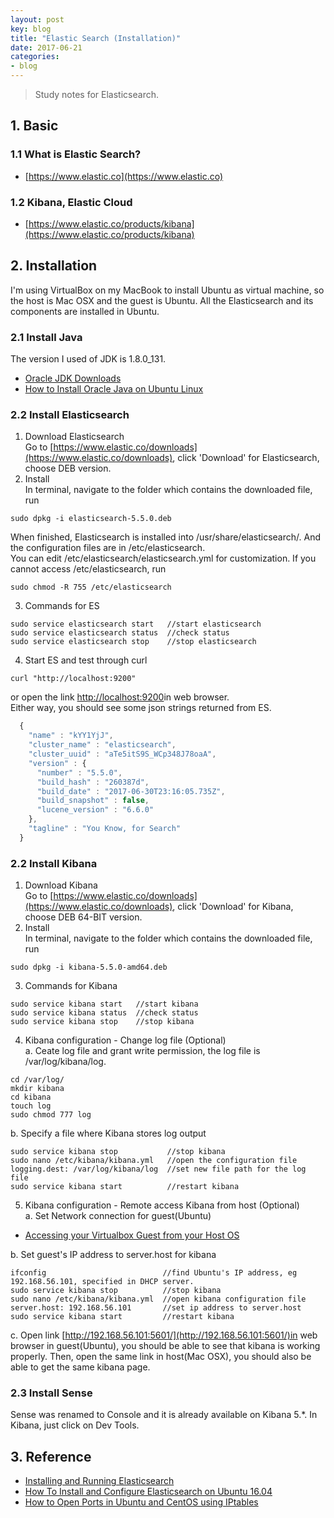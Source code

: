 ```yaml
---
layout: post
key: blog
title: "Elastic Search (Installation)"
date: 2017-06-21
categories:
- blog
---
```


> Study notes for Elasticsearch.

## 1. Basic
### 1.1 What is Elastic Search?  
  * [https://www.elastic.co](https://www.elastic.co)  

### 1.2  Kibana, Elastic Cloud  
  * [https://www.elastic.co/products/kibana](https://www.elastic.co/products/kibana)

## 2. Installation
I'm using VirtualBox on my MacBook to install Ubuntu as virtual machine, so the host is Mac OSX and the guest is Ubuntu. All the Elasticsearch and its components are installed in Ubuntu.

### 2.1 Install Java
  The version I used of JDK is 1.8.0_131.  
  * [Oracle JDK Downloads](http://www.oracle.com/technetwork/java/javase/downloads/index.html)  
  * [How to Install Oracle Java on Ubuntu Linux](http://www.wikihow.com/Install-Oracle-Java-on-Ubuntu-Linux)  

### 2.2 Install Elasticsearch  
  1) Download Elasticsearch  
  Go to [https://www.elastic.co/downloads](https://www.elastic.co/downloads), click 'Download' for Elasticsearch, choose DEB version.  
  2) Install  
  In terminal, navigate to the folder which contains the downloaded file, run  
  ```
  sudo dpkg -i elasticsearch-5.5.0.deb
  ```
  When finished, Elasticsearch is installed into /usr/share/elasticsearch/. And the configuration files are in /etc/elasticsearch.  
  You can edit /etc/elasticsearch/elasticsearch.yml for customization. If you cannot access /etc/elasticsearch, run
  ```
  sudo chmod -R 755 /etc/elasticsearch
  ```
  3) Commands for ES  
  ```
  sudo service elasticsearch start   //start elasticsearch  
  sudo service elasticsearch status  //check status  
  sudo service elasticsearch stop    //stop elasticsearch
  ```
  4) Start ES and test through curl
  ```
  curl "http://localhost:9200"
  ```

  or open the link [http://localhost:9200](http://localhost:9200)in web browser.  
  Either way, you should see some json strings returned from ES.  
```javascript
  {
    "name" : "kYY1YjJ",
    "cluster_name" : "elasticsearch",
    "cluster_uuid" : "aTe5itS9S_WCp348J78oaA",
    "version" : {
      "number" : "5.5.0",
      "build_hash" : "260387d",
      "build_date" : "2017-06-30T23:16:05.735Z",
      "build_snapshot" : false,
      "lucene_version" : "6.6.0"
    },
    "tagline" : "You Know, for Search"
  }
```

### 2.2 Install Kibana  
  1) Download Kibana  
  Go to [https://www.elastic.co/downloads](https://www.elastic.co/downloads), click 'Download' for Kibana, choose DEB 64-BIT version.  
  2) Install  
  In terminal, navigate to the folder which contains the downloaded file, run  
  ```
  sudo dpkg -i kibana-5.5.0-amd64.deb  
  ```
  3) Commands for Kibana
  ```
  sudo service kibana start   //start kibana  
  sudo service kibana status  //check status  
  sudo service kibana stop    //stop kibana  
  ```
  4) Kibana configuration - Change log file (Optional)  
  a. Ceate log file and grant write permission, the log file is /var/log/kibana/log.
  ```
  cd /var/log/
  mkdir kibana
  cd kibana
  touch log
  sudo chmod 777 log
  ```  

  b. Specify a file where Kibana stores log output
  ```
  sudo service kibana stop           //stop kibana  
  sudo nano /etc/kibana/kibana.yml   //open the configuration file
  logging.dest: /var/log/kibana/log  //set new file path for the log file
  sudo service kibana start          //restart kibana  
  ```
  5) Kibana configuration - Remote access Kibana from host (Optional)  
  a. Set Network connection for guest(Ubuntu)  
  * [Accessing your Virtualbox Guest from your Host OS](https://2buntu.com/articles/1513/accessing-your-virtualbox-guest-from-your-host-os/)  

  b. Set guest's IP address to server.host for kibana
  ```
  ifconfig                          //find Ubuntu's IP address, eg 192.168.56.101, specified in DHCP server.
  sudo service kibana stop          //stop kibana  
  sudo nano /etc/kibana/kibana.yml  //open kibana configuration file
  server.host: 192.168.56.101       //set ip address to server.host
  sudo service kibana start         //restart kibana  
  ```
  c. Open link [http://192.168.56.101:5601/](http://192.168.56.101:5601/)in web browser in guest(Ubuntu), you should be able to see that kibana is working properly. Then, open the same link in host(Mac OSX), you should also be able to get the same kibana page.  
### 2.3 Install Sense  
  Sense was renamed to Console and it is already available on Kibana 5.\*. In Kibana, just click on Dev Tools.  

## 3. Reference
* [Installing and Running Elasticsearch](https://www.elastic.co/guide/en/elasticsearch/guide/current/running-elasticsearch.html)  
* [How To Install and Configure Elasticsearch on Ubuntu 16.04](https://www.digitalocean.com/community/tutorials/how-to-install-and-configure-elasticsearch-on-ubuntu-16-04)  
* [How to Open Ports in Ubuntu and CentOS using IPtables](https://www.rosehosting.com/blog/how-to-open-ports-in-ubuntu-and-centos-using-iptables/)  
